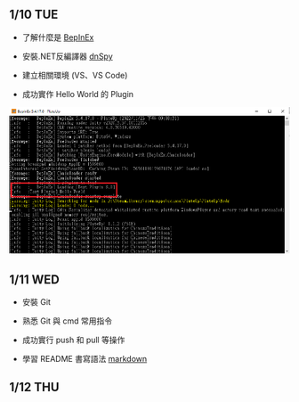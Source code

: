 ## 1/10 TUE
* 了解什麼是 [BepInEx](https://github.com/BepInEx/BepInEx/releases)

* 安裝.NET反編譯器 [dnSpy](https://github.com/dnSpy/dnSpy)

* 建立相關環境 (VS、VS Code)

* 成功實作 Hello World 的 Plugin

![插件圖片](https://github.com/Dino65535/vacation_daily_log/blob/19b3bf88fd65f3bdbde4298da08274995631ed45/daily_log/0110~0115/HelloWorldPlugin.png "Hello World Plugin")

## 1/11 WED
* 安裝 Git

* 熟悉 Git 與 cmd 常用指令

* 成功實行 push 和 pull 等操作

* 學習 README 書寫語法 [markdown](https://github.com/guodongxiaren/README#readme)

## 1/12 THU
